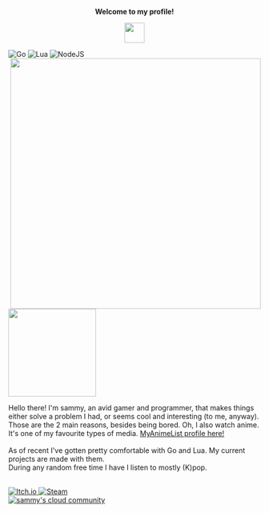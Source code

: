 <div align='center'
  <img src='nameheader.svg'>
</div>
<p align="center"><strong>Welcome to my profile!</strong></p>
<p align="center"><img width="40" src="https://github.githubassets.com/images/mona-whisper.gif"></p>
<img alt="Go" src="https://img.shields.io/badge/go-%2300ADD8.svg?&style=for-the-badge&logo=go&logoColor=white"/>
<img alt="Lua" src="https://img.shields.io/badge/lua-%232C2D72.svg?&style=for-the-badge&logo=lua&logoColor=white"/>
<img alt="NodeJS" src="https://img.shields.io/badge/node.js%20-%2343853D.svg?&style=for-the-badge&logo=node.js&logoColor=white"/><br>
<img src="https://64.media.tumblr.com/a71bc83661d3be8192c7d6cd62e2e966/tumblr_nrsh8x7Ztx1uyhxq0o1_500.gifv" align="right" width="500px">
<img src='https://data.whicdn.com/images/354171585/original.gif' width='175px'>
<br>
<p>
  Hello there! I'm sammy, an avid gamer and programmer,
  that makes things either solve a problem I had, or seems cool and interesting (to me, anyway). Those are the 2 main reasons, besides being bored.
  Oh, I also watch anime. It's one of my favourite types of media. <a href='https://myanimelist.net/profile/TorchedSammy'>MyAnimeList profile here!</a>
  <br><br>
  As of recent I've gotten pretty comfortable with Go and Lua. My current projects are made with them.
  <br>
  During any random free time I have I listen to mostly (K)pop.
</p>
<br>
<a href="https://torchedsammy.itch.io">
  <img alt="Itch.io" src="https://img.shields.io/badge/Itch%20-%23FF0B34.svg?&style=for-the-badge&logo=Itch.io&logoColor=white">
</a>
<a href="https://steamcommunity.com/id/sammyette">
  <img alt="Steam" src="https://img.shields.io/badge/steam%20-%23000000.svg?&style=for-the-badge&logo=steam&logoColor=white">
</a>
<br>
<a href="https://discord.gg/3PDdcQz">
  <img alt="sammy's cloud community" src="https://img.shields.io/badge/sammys%20cloud%20community-%237289DA.svg?&style=for-the-badge&logo=discord&logoColor=white">
</a>
</div>
